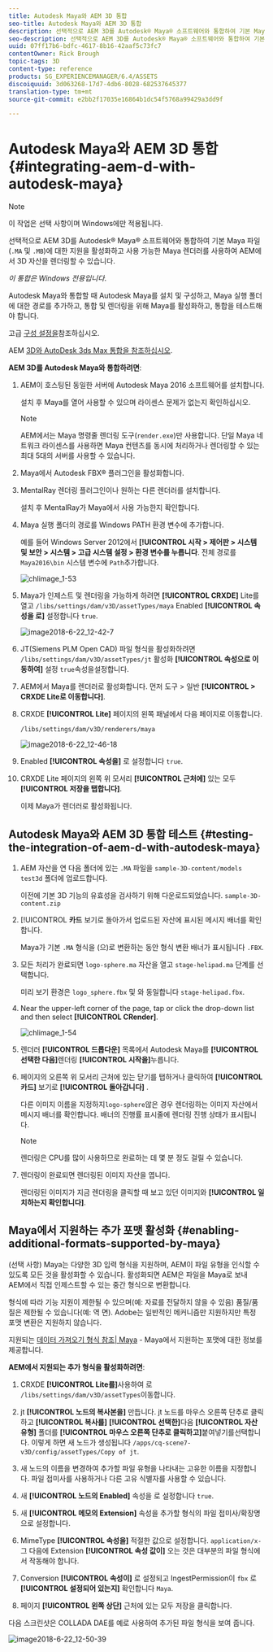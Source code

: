```yaml
---
title: Autodesk Maya와 AEM 3D 통합
seo-title: Autodesk Maya와 AEM 3D 통합
description: 선택적으로 AEM 3D를 Autodesk® Maya® 소프트웨어와 통합하여 기본 Maya 파일(.MA 및 .MB)에 대한 지원을 활성화하고 사용 가능한 모든 Maya 렌더러와 함께 AEM에서 3D 자산을 렌더링할 수 있습니다.
seo-description: 선택적으로 AEM 3D를 Autodesk® Maya® 소프트웨어와 통합하여 기본 Maya 파일(.MA 및 .MB)에 대한 지원을 활성화하고 사용 가능한 모든 Maya 렌더러와 함께 AEM에서 3D 자산을 렌더링할 수 있습니다.
uuid: 07ff17b6-bdfc-4617-8b16-42aaf5c73fc7
contentOwner: Rick Brough
topic-tags: 3D
content-type: reference
products: SG_EXPERIENCEMANAGER/6.4/ASSETS
discoiquuid: 3d063268-17d7-4db6-8028-682537645377
translation-type: tm+mt
source-git-commit: e2bb2f17035e16864b1dc54f5768a99429a3dd9f

---
```



# Autodesk Maya와 AEM 3D 통합 {#integrating-aem-d-with-autodesk-maya}

>[!NOTE]
>
>이 작업은 선택 사항이며 Windows에만 적용됩니다.

선택적으로 AEM 3D를 Autodesk® Maya® 소프트웨어와 통합하여 기본 Maya 파일(`.MA` 및 `.MB`)에 대한 지원을 활성화하고 사용 가능한 Maya 렌더러를 사용하여 AEM에서 3D 자산을 렌더링할 수 있습니다.

*이 통합은 Windows 전용입니다*.

Autodesk Maya와 통합할 때 Autodesk Maya를 설치 및 구성하고, Maya 실행 폴더에 대한 경로를 추가하고, 통합 및 렌더링을 위해 Maya를 활성화하고, 통합을 테스트해야 합니다.

고급 [구성 설정을](advanced-config-3d.md)참조하십시오.

AEM [3D와 AutoDesk 3ds Max 통합을 참조하십시오](integrating-aem-3d-with-autodesk-3ds-max.md).

**AEM 3D를 Autodesk Maya와 통합하려면**:

1. AEM이 호스팅된 동일한 서버에 Autodesk Maya 2016 소프트웨어를 설치합니다.

   설치 후 Maya를 열어 사용할 수 있으며 라이센스 문제가 없는지 확인하십시오.

   >[!NOTE]
   >
   >AEM에서는 Maya 명령줄 렌더링 도구(`render.exe`)만 사용합니다. 단일 Maya 네트워크 라이센스를 사용하면 Maya 컨텐츠를 동시에 처리하거나 렌더링할 수 있는 최대 5대의 서버를 사용할 수 있습니다.

1. Maya에서 Autodesk FBX® 플러그인을 활성화합니다.
1. MentalRay 렌더링 플러그인이나 원하는 다른 렌더러를 설치합니다.

   설치 후 MentalRay가 Maya에서 사용 가능한지 확인합니다.

1. Maya 실행 폴더의 경로를 Windows PATH 환경 변수에 추가합니다.

   예를 들어 Windows Server 2012에서 **[!UICONTROL 시작 > 제어판 > 시스템 및 보안 > 시스템 > 고급 시스템 설정 > 환경 변수를 누릅니다**. 전체 경로를 `Maya2016\bin` 시스템 변수에 `Path`추가합니다.

   ![chlimage_1-53](assets/chlimage_1-53.png)

1. Maya가 인제스트 및 렌더링을 가능하게 하려면 **[!UICONTROL CRXDE]** Lite를 열고 `/libs/settings/dam/v3D/assetTypes/maya` Enabled **[!UICONTROL 속성을 로]** 설정합니다 `true`.

   ![image2018-6-22_12-42-7](assets/image2018-6-22_12-42-7.png)

1. JT(Siemens PLM Open CAD) 파일 형식을 활성화하려면 `/libs/settings/dam/v3D/assetTypes/jt` 활성화 **[!UICONTROL 속성으로 이동하여]** 설정 `true`속성을설정합니다.
1. AEM에서 Maya를 렌더러로 활성화합니다. 먼저 도구 > 일반 **[!UICONTROL > CRXDE Lite로 이동합니다]**.
1. CRXDE **[!UICONTROL Lite]** 페이지의 왼쪽 패널에서 다음 페이지로 이동합니다.

   `/libs/settings/dam/v3D/renderers/maya`

   ![image2018-6-22_12-46-18](assets/image2018-6-22_12-46-18.png)

1. Enabled **[!UICONTROL 속성을]** 로 설정합니다 `true`.

1. CRXDE Lite 페이지의 왼쪽 위 모서리 **[!UICONTROL 근처에]** 있는 모두 **[!UICONTROL 저장을 탭합니다]**.

   이제 Maya가 렌더러로 활성화됩니다.

## Autodesk Maya와 AEM 3D 통합 테스트 {#testing-the-integration-of-aem-d-with-autodesk-maya}

1. AEM 자산을 연 다음 폴더에 있는 `.MA` 파일을 `sample-3D-content/models` `test3d` 폴더에 업로드합니다.

   이전에 기본 3D 기능의 유효성을 검사하기 위해 다운로드되었습니다. `sample-3D-content.zip`

1. [!UICONTROL **카드** 보기로 돌아가서 업로드된 자산에 표시된 메시지 배너를 확인합니다.

   Maya가 기본 `.MA` 형식을 (으)로 변환하는 동안 형식 변환 배너가 표시됩니다 `.FBX`.

1. 모든 처리가 완료되면 `logo-sphere.ma` 자산을 열고 `stage-helipad.ma` 단계를 선택합니다.

   미리 보기 환경은 `logo_sphere.fbx` 및 와 동일합니다 `stage-helipad.fbx`.

1. Near the upper-left corner of the page, tap or click the drop-down list and then select **[!UICONTROL CRender]**.

   ![chlimage_1-54](assets/chlimage_1-54.png)

1. 렌더러 **[!UICONTROL 드롭다운]** 목록에서 Autodesk Maya를 **[!UICONTROL 선택한 다음]**&#x200B;렌더링 **[!UICONTROL 시작을]**&#x200B;누릅니다.
1. 페이지의 오른쪽 위 모서리 근처에 있는 닫기를 탭하거나 클릭하여 **[!UICONTROL 카드]** 보기로 **[!UICONTROL 돌아갑니다]** .

   다른 이미지 이름을 지정하지`logo-sphere`않은 경우 렌더링하는 이미지 자산에서 메시지 배너를 확인합니다. 배너의 진행률 표시줄에 렌더링 진행 상태가 표시됩니다.

   >[!NOTE]
   >
   >렌더링은 CPU를 많이 사용하므로 완료하는 데 몇 분 정도 걸릴 수 있습니다.

1. 렌더링이 완료되면 렌더링된 이미지 자산을 엽니다.

   렌더링된 이미지가 지금 렌더링을 클릭할 때 보고 있던 이미지와 **[!UICONTROL 일치하는지 확인합니다]**.

## Maya에서 지원하는 추가 포맷 활성화 {#enabling-additional-formats-supported-by-maya}

(선택 사항) Maya는 다양한 3D 입력 형식을 지원하며, AEM이 파일 유형을 인식할 수 있도록 모든 것을 활성화할 수 있습니다. 활성화되면 AEM은 파일을 Maya로 보내 AEM에서 직접 인제스트할 수 있는 중간 형식으로 변환합니다.

형식에 따라 기능 지원이 제한될 수 있으며(예: 자료를 전달하지 않을 수 있음) 품질/품질은 제한될 수 있습니다(예: 역 면). Adobe는 일반적인 메커니즘만 지원하지만 특정 포맷 변환은 지원하지 않습니다.

지원되는 [데이터 가져오기 형식 참조| Maya](https://knowledge.autodesk.com/support/maya/learn-explore/caas/CloudHelp/cloudhelp/2016/ENU/Maya/files/GUID-69BC066D-D4D8-4B12-900C-CF42E798A5D6-htm.html) - Maya에서 지원하는 포맷에 대한 정보를 제공합니다.

**AEM에서 지원되는 추가 형식을 활성화하려면**:

1. CRXDE **[!UICONTROL Lite를]**&#x200B;사용하여 로 `/libs/settings/dam/v3D/assetTypes`이동합니다.
1. jt **[!UICONTROL 노드의 복사본을]** 만듭니다. jt 노드를 마우스 오른쪽 단추로 클릭하고 **[!UICONTROL 복사를]** **[!UICONTROL 선택한]**&#x200B;다음 **[!UICONTROL 자산 유형]** 폴더를 **[!UICONTROL 마우스 오른쪽 단추로 클릭하고]**&#x200B;붙여넣기를선택합니다. 이렇게 하면 새 노드가 생성됩니다 `/apps/cq-scene7-v3D/config/assetTypes/Copy of jt`.
1. 새 노드의 이름을 변경하여 추가할 파일 유형을 나타내는 고유한 이름을 지정합니다. 파일 접미사를 사용하거나 다른 고유 식별자를 사용할 수 있습니다.

1. 새 **[!UICONTROL 노드의 Enabled]** 속성을 로 설정합니다 `true`.

1. 새 **[!UICONTROL 메모의 Extension]** 속성을 추가할 형식의 파일 접미사/확장명으로 설정합니다.
1. MimeType **[!UICONTROL 속성을]** 적절한 값으로 설정합니다. `application/x-` 그 다음에 Extension **[!UICONTROL 속성 값이]** 오는 것은 대부분의 파일 형식에서 작동해야 합니다.
1. Conversion **[!UICONTROL 속성이]** 로 설정되고 IngestPermission이 `fbx` 로 **[!UICONTROL 설정되어 있는지]** 확인합니다 `Maya`.
1. 페이지 **[!UICONTROL 왼쪽 상단]** 근처에 있는 모두 저장을 클릭합니다.

다음 스크린샷은 COLLADA DAE를 예로 사용하여 추가된 파일 형식을 보여 줍니다.

![image2018-6-22_12-50-39](assets/image2018-6-22_12-50-39.png)

